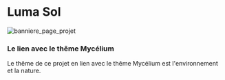 # Luma Sol
![banniere_page_projet](https://user-images.githubusercontent.com/112189526/221242513-5366a080-6f37-40f0-bea7-5d8a3901f466.png)

### Le lien avec le thême Mycélium 
Le thême de ce projet en lien avec le thême Mycélium est l'environnement et la nature. 
